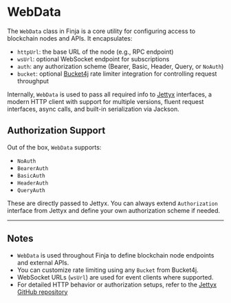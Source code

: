 # WebData

The `WebData` class in Finja is a core utility for configuring access to blockchain nodes and APIs. It encapsulates:

- `httpUrl`: the base URL of the node (e.g., RPC endpoint)
- `wsUrl`: optional WebSocket endpoint for subscriptions
- `auth`: any authorization scheme (Bearer, Basic, Header, Query, or `NoAuth`)
- `bucket`: optional [Bucket4j](https://github.com/bucket4j/bucket4j) rate limiter integration for controlling request throughput

Internally, `WebData` is used to pass all required info to  [Jettyx](https://github.com/exploit-org/Jettyx) interfaces, a modern HTTP client with support for multiple versions, fluent request interfaces, async calls, and built-in serialization via Jackson.

## Authorization Support

Out of the box, `WebData` supports:

- `NoAuth`
- `BearerAuth`
- `BasicAuth`
- `HeaderAuth`
- `QueryAuth`

These are directly passed to Jettyx. You can always extend `Authorization` interface from Jettyx and define your own authorization scheme if needed.

---

## Notes

- `WebData` is used throughout Finja to define blockchain node endpoints and external APIs.
- You can customize rate limiting using any `Bucket` from Bucket4j.
- WebSocket URLs (`wsUrl`) are used for event clients where supported.
- For detailed HTTP behavior or authorization setups, refer to the [Jettyx GitHub repository](https://github.com/exploit-org/Jettyx)